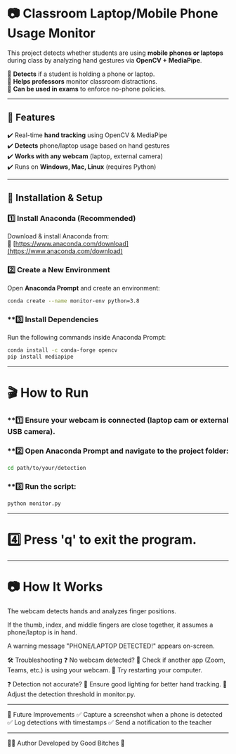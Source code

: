 # 📷 Classroom Laptop/Mobile Phone Usage Monitor  

This project detects whether students are using **mobile phones or laptops** during class by analyzing hand gestures via **OpenCV + MediaPipe**.  

🔹 **Detects** if a student is holding a phone or laptop.  
🔹 **Helps professors** monitor classroom distractions.  
🔹 **Can be used in exams** to enforce no-phone policies.  

---

## **📌 Features**
✔️ Real-time **hand tracking** using OpenCV & MediaPipe  
✔️ **Detects** phone/laptop usage based on hand gestures  
✔️ **Works with any webcam** (laptop, external camera)  
✔️ Runs on **Windows, Mac, Linux** (requires Python)  

---

## **🚀 Installation & Setup**
### **1️⃣ Install Anaconda (Recommended)**
Download & install Anaconda from:  
🔗 [https://www.anaconda.com/download](https://www.anaconda.com/download)

### **2️⃣ Create a New Environment**
Open **Anaconda Prompt** and create an environment:  
```sh
conda create --name monitor-env python=3.8
```
### **3️⃣ Install Dependencies
Run the following commands inside Anaconda Prompt:
```sh
conda install -c conda-forge opencv
pip install mediapipe
```

---

# 🎬 How to Run
### **1️⃣ Ensure your webcam is connected (laptop cam or external USB camera).
### **2️⃣ Open Anaconda Prompt and navigate to the project folder:
```sh
cd path/to/your/detection
```
### **3️⃣ Run the script:
```sh
python monitor.py
```

---

# 4️⃣ Press 'q' to exit the program.

---

# 📷 How It Works
The webcam detects hands and analyzes finger positions.

If the thumb, index, and middle fingers are close together, it assumes a phone/laptop is in hand.

A warning message "PHONE/LAPTOP DETECTED!" appears on-screen.

🛠 Troubleshooting
❓ No webcam detected?
🔹 Check if another app (Zoom, Teams, etc.) is using your webcam.
🔹 Try restarting your computer.

❓ Detection not accurate?
🔹 Ensure good lighting for better hand tracking.
🔹 Adjust the detection threshold in monitor.py.

---

📌 Future Improvements
✅ Capture a screenshot when a phone is detected
✅ Log detections with timestamps
✅ Send a notification to the teacher

---

👨‍💻 Author
Developed by Good Bitches 🚀
